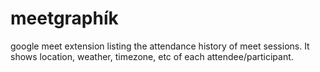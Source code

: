 # meetgraphík

google meet extension listing the attendance history of meet sessions. It shows location, weather, timezone, etc of each attendee/participant.
